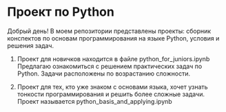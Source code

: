 # Проект по Python
Добрый день! 
В моем репозитории представлены проекты: сборник конспектов по основам программирования на языке Python, условия и решения задач.

1) Проект для новичков находится в файле python_for_juniors.ipynb
Предлагаю ознакомиться с решением практических задач по Python.
Задачи расположены по возрастанию сложности. 

2) Проект для тех, кто уже знаком с основами языка, хочет узнать тонкости программирования и решить более сложные задачи.
Проект называется python_basis_and_applying.ipynb
